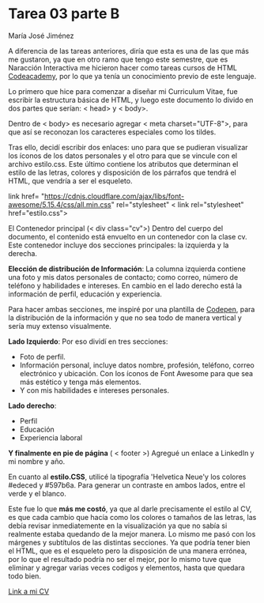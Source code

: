 # **Tarea 03 parte B**
María José Jiménez

A diferencia de las tareas anteriores, diría que esta es una de las que más me gustaron, ya que en otro ramo que tengo este semestre, que es Naracción Interactiva me hicieron hacer como tareas cursos de HTML [Codeacademy](https://www.codecademy.com/courses/learn-html/lessons/intro-to-html/exercises/intro), por lo que ya tenía un conocimiento previo de este lenguaje.

Lo primero que hice para comenzar a diseñar mi Curriculum Vitae, fue escribir la estructura básica de HTML, y luego este documento lo divido en dos partes que serían: < head> y < body>.

Dentro de < body> es necesario agregar < meta charset="UTF-8">, para que así se reconozan los caracteres especiales como los tildes. 

Tras ello, decidí escribir dos enlaces: uno para que se pudieran visualizar los íconos de los datos personales y el otro para que se vincule con el archivo estilo.css. Este último contiene los atributos que determinan el estilo de las letras, colores y disposición de los párrafos que tendrá el HTML, que vendría a ser el esqueleto.

 link href= "https://cdnjs.cloudflare.com/ajax/libs/font-awesome/5.15.4/css/all.min.css" rel="stylesheet" 
    < link rel="stylesheet" href="estilo.css">

El Contenedor principal (< div class="cv">) Dentro del cuerpo del documento, el contenido está envuelto en un contenedor con la clase cv. Este contenedor incluye dos secciones principales: la izquierda y la derecha.


**Elección de distribución de Información**:
La columna izquierda contiene una foto y mis datos personales de contacto; como correo, número de teléfono y habilidades e intereses. En cambio en el lado derecho está la información de perfil, educación y experiencia.

Para hacer ambas secciones, me inspiré por una plantilla de [Codepen](https://codepen.io/search/pens?q=resume%20cv), para la distribución de la información y que no sea todo de manera vertical y sería muy extenso visualmente.

**Lado Izquierdo**:
Por eso dividí en tres secciones:

- Foto de perfil.
- Información personal, incluye datos nombre, profesión, teléfono, correo electrónico y ubicación. Con los íconos de Font Awesome para que sea más estético y tenga más elementos.
- Y con mis habilidades e intereses personales.

**Lado derecho**:
- Perfil
- Educación
- Experiencia laboral

**Y finalmente en pie de página** ( < footer >)
Agregué un enlace a LinkedIn y mi nombre y año.

En cuanto al **estilo.CSS**, utilicé la tipografía 'Helvetica Neue'y los colores #edeced y #597b6a. Para generar un contraste en ambos lados, entre el verde y el blanco. 

Este fue lo que **más me costó**, ya que al darle precisamente el estilo al CV, es que cada cambio que hacía como los colores o tamaños de las letras, las debía revisar inmediatemente en la visualización ya que no sabía si realmente estaba quedando de la mejor manera. Lo mismo me pasó con los márgenes y subtítulos de las distintas secciones. Ya que podría tener bien el HTML, que es el esqueleto pero la disposición de una manera errónea, por lo que el resultado podría no ser el mejor, por lo mismo tuve que eliminar y agregar varias veces codigos y elementos, hasta que quedara todo bien.

[Link a mi CV](https://majo10-jr.github.io/tareas-jimenez/)
